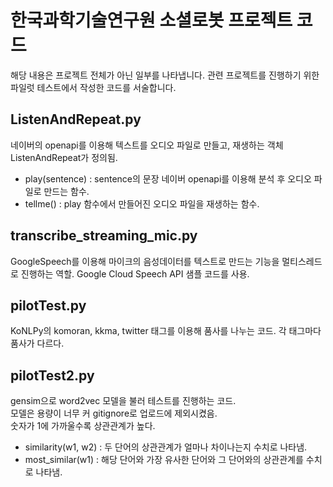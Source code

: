 # 한국과학기술연구원 소셜로봇 프로젝트 코드
해당 내용은 프로젝트 전체가 아닌 일부를 나타냅니다.    관련 프로젝트를 진행하기 위한 파일럿 테스트에서 작성한 코드를 서술합니다.

## ListenAndRepeat.py
네이버의 openapi를 이용해 텍스트를 오디오 파일로 만들고, 재생하는 객체 ListenAndRepeat가 정의됨.
* play(sentence) : sentence의 문장 네이버 openapi를 이용해 분석 후 오디오 파일로 만드는 함수.
* tellme() : play 함수에서 만들어진 오디오 파일을 재생하는 함수.

## transcribe_streaming_mic.py
GoogleSpeech를 이용해 마이크의 음성데이터를 텍스트로 만드는 기능을 멀티스레드로 진행하는 역할.    Google Cloud Speech API 샘플 코드를 사용.

## pilotTest.py
KoNLPy의 komoran, kkma, twitter 태그를 이용해 품사를 나누는 코드.
각 태그마다 품사가 다르다.

## pilotTest2.py
gensim으로 word2vec 모델을 불러 테스트를 진행하는 코드.    
모델은 용량이 너무 커 gitignore로 업로드에 제외시켰음.    
숫자가 1에 가까울수록 상관관계가 높다.
* similarity(w1, w2) : 두 단어의 상관관계가 얼마나 차이나는지 수치로 나타냄.
* most_similar(w1) : 해당 단어와 가장 유사한 단어와 그 단어와의 상관관계를 수치로 나타냄.
